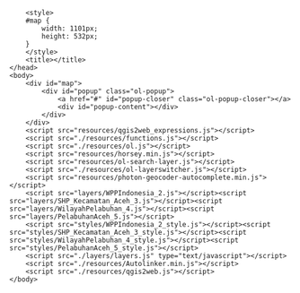 <!doctype html>
<html lang="en">
    <head>
        <meta charset="utf-8">
        <meta http-equiv="X-UA-Compatible" content="IE=edge">
        <meta name="viewport" content="initial-scale=1,user-scalable=no,maximum-scale=1,width=device-width">
        <meta name="mobile-web-app-capable" content="yes">
        <meta name="apple-mobile-web-app-capable" content="yes">
        <link rel="stylesheet" href="./resources/ol.css">
        <link rel="stylesheet" href="resources/fontawesome-all.min.css">
        <link rel="stylesheet" type="text/css" href="resources/horsey.min.css">
        <link rel="stylesheet" type="text/css" href="resources/ol-search-layer.min.css">
        <link href="resources/photon-geocoder-autocomplete.min.css" rel="stylesheet">
        <link rel="stylesheet" href="./resources/ol-layerswitcher.css">
        <link rel="stylesheet" href="./resources/qgis2web.css">
        <style>
        html, body {
            background-color: #ffffff;
        }
        .ol-control > * {
            background-color: #f8f8f8!important;
            color: #29ffe6!important;
            border-radius: 0px;
        }
        .ol-attribution a, .gcd-gl-input::placeholder, .search-layer-input-search::placeholder {
            color: #29ffe6!important;
        }
        .search-layer-input-search {
            background-color: #f8f8f8!important;
        }
        .ol-control > *:focus, .ol-control >*:hover {
            background-color: rgba(248, 248, 248, 0.7)!important;
        } 
        .ol-control {
            background-color: rgba(255,255,255,.4) !important;
            padding: 2px !important;
        } 
        </style>

        <style>
        #map {
            width: 1101px;
            height: 532px;
        }
        </style>
        <title></title>
    </head>
    <body>
        <div id="map">
            <div id="popup" class="ol-popup">
                <a href="#" id="popup-closer" class="ol-popup-closer"></a>
                <div id="popup-content"></div>
            </div>
        </div>
        <script src="resources/qgis2web_expressions.js"></script>
        <script src="./resources/functions.js"></script>
        <script src="./resources/ol.js"></script>
        <script src="resources/horsey.min.js"></script>
        <script src="resources/ol-search-layer.js"></script>
        <script src="./resources/ol-layerswitcher.js"></script>
        <script src="resources/photon-geocoder-autocomplete.min.js"></script>
        <script src="layers/WPPIndonesia_2.js"></script><script src="layers/SHP_Kecamatan_Aceh_3.js"></script><script src="layers/WilayahPelabuhan_4.js"></script><script src="layers/PelabuhanAceh_5.js"></script>
        <script src="styles/WPPIndonesia_2_style.js"></script><script src="styles/SHP_Kecamatan_Aceh_3_style.js"></script><script src="styles/WilayahPelabuhan_4_style.js"></script><script src="styles/PelabuhanAceh_5_style.js"></script>
        <script src="./layers/layers.js" type="text/javascript"></script> 
        <script src="./resources/Autolinker.min.js"></script>
        <script src="./resources/qgis2web.js"></script>
    </body>
</html>

